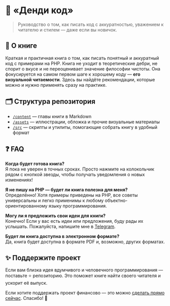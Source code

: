 # 🎩 «Денди код»

> Руководство о том, как писать код с аккуратностью, уважением к читателю и стилем — даже если вы новичок.


## 📘 О книге

Краткая и практичная книга о том, как писать понятный и аккуратный код с примерами на PHP. Книга не уходит в теоретические дебри, не спорит о вкусе и не переоценивает значение философии чистоты. Она фокусируется на самом первом шаге к хорошему коду — **его визуальной читаемости**. Здесь вы найдёте рекомендации, которые можно и нужно применять сразу на практике.


## 🗂 Структура репозитория

- [`/content`](./content) — главы книги в Markdown
- [`/assets`](./assets) — иллюстрации, обложка и прочие визуальные материалы
- [`/src`](./src) — скрипты и утилиты, помогающие собрать книгу в удобный формат


## ❓ FAQ

**Когда будет готова книга?**   
Я пока не уверен в точных сроках. Просто нажмите на колокольчик рядом с кнопкой звезды, чтобы получать уведомления о новых изменениях!

**Я не пишу на PHP — будет ли книга полезна для меня?**   
Определённо! Хотя примеры приведены на PHP, все советы универсальны и легко применимы к любому объектно-ориентированному языку программирования.

**Могу ли я предложить свои идеи для книги?**     
Конечно! Если у вас есть идеи или предложения, буду рады их услышать. Пожалуйста, напишите мне в [Telegram](https://t.me/tabuna).

**Будет ли книга доступна в электронном формате?**     
Да, книга будет доступна в формате PDF и, возможно, других форматах.


## ✨ Поддержите проект

Если вам близка идея вдумчивого и человечного программирования — поставьте ⭐️ репозиторию.
Это поможет книге найти своего читателя и ускорит её выпуск.

Если хотите поддержать проект финансово — это можно [сделать прямо сейчас](https://laravel.su/donate). Спасибо! 💖
